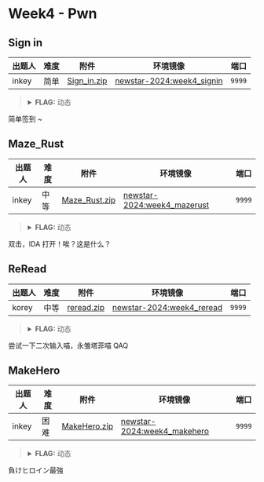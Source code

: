 # Week4 - Pwn

## Sign in

| 出题人 | 难度 | 附件 | 环境镜像 | 端口 |
|-----|-----|-----|-----|-----|
| inkey | 简单 | [Sign_in.zip](https://github.com/project-newstar/newstar-ctf-2024/releases/download/attachment-week4/Sign_in.zip) | [newstar-2024:week4_signin](https://hub.docker.com/r/openctf/newstar-2024/tags?name=week4_signin) | `9999` |

> <details><summary><strong>FLAG:</strong> 动态</summary>
> </details>

简单签到 ~

## Maze_Rust

| 出题人 | 难度 | 附件 | 环境镜像 | 端口 |
|-----|-----|-----|-----|-----|
| inkey | 中等 | [Maze_Rust.zip](https://github.com/project-newstar/newstar-ctf-2024/releases/download/attachment-week4/Maze_Rust.zip) | [newstar-2024:week4_mazerust](https://hub.docker.com/r/openctf/newstar-2024/tags?name=week4_mazerust) | `9999` |

> <details><summary><strong>FLAG:</strong> 动态</summary>
> </details>

双击，IDA 打开！唉？这是什么？

## ReRead

| 出题人 | 难度 | 附件 | 环境镜像 | 端口 |
|-----|-----|-----|-----|-----|
| korey | 中等 | [reread.zip](https://github.com/project-newstar/newstar-ctf-2024/releases/download/attachment-week4/reread.zip) | [newstar-2024:week4_reread](https://hub.docker.com/r/openctf/newstar-2024/tags?name=week4_reread) | `9999` |

> <details><summary><strong>FLAG:</strong> 动态</summary>
> </details>

尝试一下二次输入喵，永雏塔菲喵 QAQ

## MakeHero

| 出题人 | 难度 | 附件 | 环境镜像 | 端口 |
|-----|-----|-----|-----|-----|
| inkey | 困难 | [MakeHero.zip](https://github.com/project-newstar/newstar-ctf-2024/releases/download/attachment-week4/MakeHero.zip) | [newstar-2024:week4_makehero](https://hub.docker.com/r/openctf/newstar-2024/tags?name=week4_makehero) | `9999` |

> <details><summary><strong>FLAG:</strong> 动态</summary>
> </details>

負けヒロイン最強
